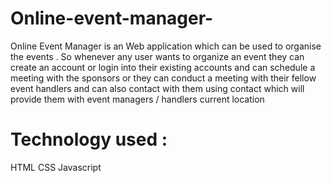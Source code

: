 # Online-event-manager-
Online Event Manager is an Web application which can be used to organise the events . 
So whenever any user wants to organize an event they can create an account or login into their existing accounts and can schedule a meeting with the sponsors or they can conduct a meeting with their fellow event handlers and can also contact with them using contact which will provide them with event managers / handlers current location 


# Technology used :
HTML 
CSS 
Javascript 

